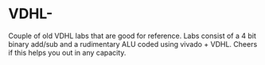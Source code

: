 # VDHL- 

Couple of old VDHL labs that are good for reference. Labs consist of a 4 bit binary add/sub and a rudimentary ALU coded using vivado + VDHL. 
Cheers if this helps you out in any capacity. 
